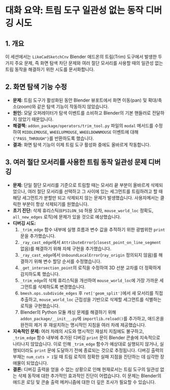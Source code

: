 # 대화 요약: 트림 도구 일관성 없는 동작 디버깅 시도

## 1. 개요
이 세션에서는 `LikeCadSketchCnv` Blender 애드온의 트림(Trim) 도구에서 발생한 두 가지 주요 문제, 즉 화면 탐색 차단 문제와 여러 절단 모서리를 사용할 때의 일관성 없는 트림 동작을 해결하기 위한 시도를 문서화합니다.

## 2. 화면 탐색 기능 수정
-   **문제:** 트림 도구가 활성화된 동안 Blender 뷰포트에서 화면 이동(pan) 및 확대/축소(zoom)와 같은 탐색 기능이 작동하지 않았습니다.
-   **원인:** 모달 오퍼레이터가 탐색 이벤트를 소비하고 Blender의 기본 핸들러로 전달하지 않았기 때문입니다.
-   **해결책:** `addon_package/operators/trim_tool.py` 파일의 `modal` 메서드를 수정하여 `MIDDLEMOUSE`, `WHEELUPMOUSE`, `WHEELDOWNMOUSE` 이벤트에 대해 `{"PASS_THROUGH"}`를 반환하도록 했습니다.
-   **결과:** 화면 탐색 기능이 이제 트림 도구 활성화 중에도 올바르게 작동합니다.

## 3. 여러 절단 모서리를 사용한 트림 동작 일관성 문제 디버깅
-   **문제:** 단일 절단 모서리를 기준으로 트림할 때는 모서리 끝 부분이 올바르게 삭제되었으나, 여러 절단 모서리를 선택하고 그 사이에 있는 세그먼트를 트림하려고 할 때 해당 세그먼트가 분할만 되고 삭제되지 않는 문제가 발생했습니다. 사용자께서는 클릭한 부분이 항상 삭제되기를 원했습니다.
-   **초기 진단:** 삭제 휴리스틱(`EPSILON_SQ` 허용 오차, `mouse_world_loc` 정확도, `all_new_edges` 로직)에 문제가 있을 것으로 예상했습니다.
-   **디버깅 시도:**
    1.  `_trim_edge` 함수 내부에 실행 흐름과 변수 값을 추적하기 위한 광범위한 `print` 문을 추가했습니다.
    2.  `_ray_cast_edge`에서 `AttributeError`(`closest_point_on_line_segment` 없음)를 해결하기 위해 자체 구현을 추가했습니다.
    3.  `_ray_cast_edge`에서 `UnboundLocalError`(`ray_origin` 정의되지 않음)를 해결하기 위해 변수 할당 순서를 수정했습니다.
    4.  `_get_intersection_point`의 로직을 수정하여 3D 선분 교차를 더 정확하게 감지하도록 했습니다.
    5.  `_trim_edge`의 삭제 휴리스틱을 개선하여 `mouse_world_loc`에 가장 가까운 세그먼트를 삭제하도록 변경했습니다.
    6.  `bmesh.ops.subdivide_edges` 후 `ret['geom_split']`에서 새 모서리를 직접 추출하고, `mouse_world_loc` 근접성을 기반으로 삭제할 세그먼트를 식별하는 로직을 구현했습니다.
    7.  Blender의 Python 모듈 캐싱 문제를 해결하기 위해 `addon_package/__init__.py`에 `importlib.reload()`를 추가하고, 애드온을 완전히 제거 후 재설치하는 명시적인 지침을 여러 차례 제공했습니다.
-   **지속적인 문제:** 여러 차례의 시도와 명시적인 재설치 지침에도 불구하고, `_trim_edge` 함수 내부에 추가된 디버깅 `print` 문이 Blender 콘솔에 지속적으로 나타나지 않았습니다. 이로 인해 `_trim_edge` 함수가 예상대로 실행되지 않거나, 실행되더라도 `print` 문에 도달하기 전에 종료되는 것으로 추정됩니다. 디버깅 출력의 부재는 `num_cuts > 1`일 때 트림 로직의 정확한 실패 지점을 진단하는 데 심각한 장애물이 되었습니다.
-   **결론:** 디버깅 출력을 얻을 수 없는 상황으로 인해 현재로서는 트림 도구의 일관성 없는 삭제 동작에 대한 추가적인 효과적인 진단이 어렵습니다. 이 문제는 Blender의 애드온 로딩 및 콘솔 출력 메커니즘에 대한 더 깊은 조사가 필요할 수 있습니다.
